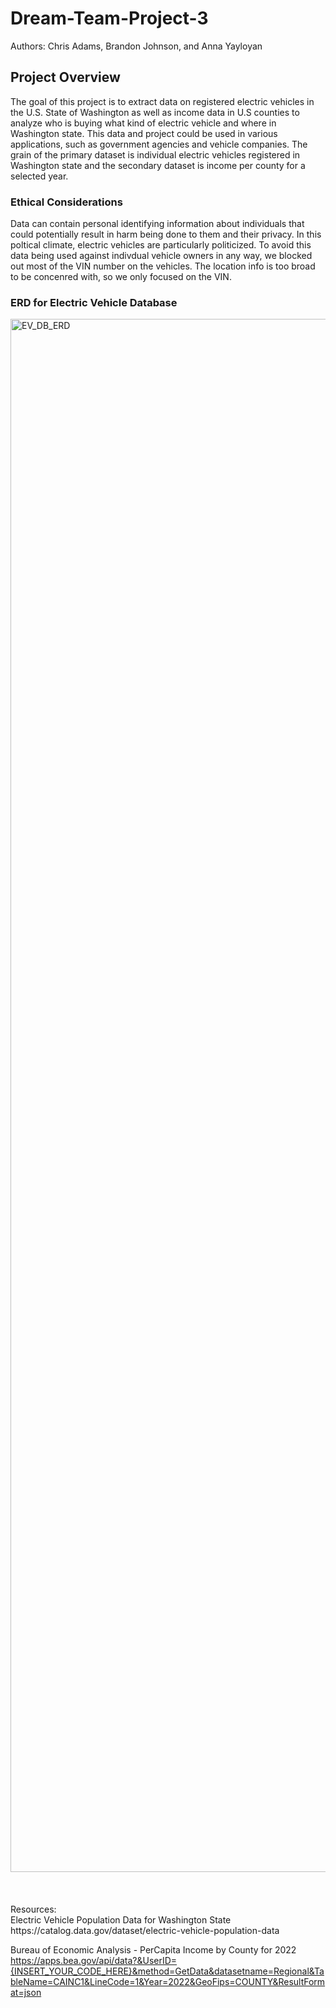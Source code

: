 # Dream-Team-Project-3
Authors: Chris Adams, Brandon Johnson, and Anna Yayloyan

## Project Overview
The goal of this project is to extract data on registered electric vehicles in the U.S. State of Washington as well as income data in U.S counties to analyze who is buying what kind of electric vehicle and where in Washington state. This data and project could be used in various applications, such as government agencies and vehicle companies. The grain of the primary dataset is individual electric vehicles registered in Washington state and the secondary dataset is income per county for a selected year.

### Ethical Considerations
Data can contain personal identifying information about individuals that could potentially result in harm being done to them and their privacy. In this poltical climate, electric vehicles are particularly politicized. To avoid this data being used against indivdual vehicle owners in any way, we blocked out most of the VIN number on the vehicles. The location info is too broad to be concenred with, so we only focused on the VIN.
<br>
### ERD for Electric Vehicle Database
<img width="2485" alt="EV_DB_ERD" src="https://github.com/user-attachments/assets/49897be0-a7bb-4376-90ae-3ab921340df6">
<br>
<br>
<br>
<br>
Resources: <br>
Electric Vehicle Population Data for Washington State <br>
https://catalog.data.gov/dataset/electric-vehicle-population-data <br>

Bureau of Economic Analysis - PerCapita Income by County for 2022 <br>
https://apps.bea.gov/api/data?&UserID={INSERT_YOUR_CODE_HERE}&method=GetData&datasetname=Regional&TableName=CAINC1&LineCode=1&Year=2022&GeoFips=COUNTY&ResultFormat=json <br>
